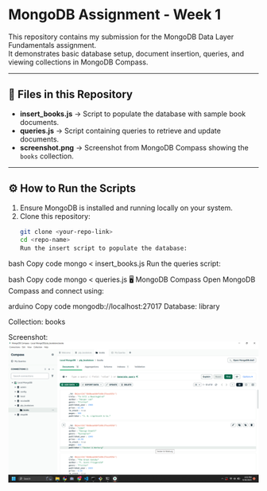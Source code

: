 # MongoDB Assignment - Week 1

This repository contains my submission for the MongoDB Data Layer Fundamentals assignment.  
It demonstrates basic database setup, document insertion, queries, and viewing collections in MongoDB Compass.

---

## 📂 Files in this Repository

- **insert_books.js** → Script to populate the database with sample book documents.
- **queries.js** → Script containing queries to retrieve and update documents.
- **screenshot.png** → Screenshot from MongoDB Compass showing the `books` collection.

---

## ⚙️ How to Run the Scripts

1. Ensure MongoDB is installed and running locally on your system.
2. Clone this repository:
   ```bash
   git clone <your-repo-link>
   cd <repo-name>
   Run the insert script to populate the database:
   ```

bash
Copy code
mongo < insert_books.js
Run the queries script:

bash
Copy code
mongo < queries.js
🖥️ MongoDB Compass
Open MongoDB Compass and connect using:

arduino
Copy code
mongodb://localhost:27017
Database: library

Collection: books

Screenshot:
![alt text](image.png)
